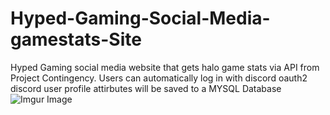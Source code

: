 # Hyped-Gaming-Social-Media-gamestats-Site
Hyped Gaming social media website that gets halo game stats via API from Project Contingency. Users can automatically log in with discord oauth2 discord user profile attirbutes will be saved to a MYSQL Database
![Imgur Image](https://imgur.com/qvZXy8O.jpg)

